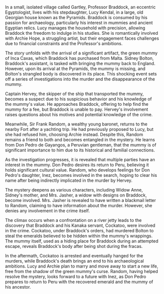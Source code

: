 In a small, isolated village called Gartley, Professor Braddock, an eccentric Egyptologist, lives with his stepdaughter, Lucy Kendal, in a large, old Georgian house known as the Pyramids. Braddock is consumed by his passion for archaeology, particularly his interest in mummies and ancient Egyptian relics. Lucy manages the household with precision, allowing Braddock the freedom to indulge in his studies. She is romantically involved with Archie Hope, a struggling artist, but their engagement faces challenges due to financial constraints and the Professor's ambitions.

The story unfolds with the arrival of a significant artifact, the green mummy of Inca Caxas, which Braddock has purchased from Malta. Sidney Bolton, Braddock's assistant, is tasked with bringing the mummy back to England. However, upon its arrival at the Pyramids, the mummy is missing, and Bolton's strangled body is discovered in its place. This shocking event sets off a series of investigations into the murder and the disappearance of the mummy.

Captain Hervey, the skipper of the ship that transported the mummy, becomes a suspect due to his suspicious behavior and his knowledge of the mummy's value. He approaches Braddock, offering to help find the mummy for a fee, but Braddock is unable to pay. Hervey's involvement raises questions about his motives and potential knowledge of the crime.

Meanwhile, Sir Frank Random, a wealthy young baronet, returns to the nearby Fort after a yachting trip. He had previously proposed to Lucy, but she had refused him, choosing Archie instead. Despite this, Random remains a friend to both and becomes entangled in the mystery. He learns from Don Pedro de Gayangos, a Peruvian gentleman, that the mummy is of significant importance to him due to its historical and familial connections.

As the investigation progresses, it is revealed that multiple parties have an interest in the mummy. Don Pedro desires its return to Peru, believing it holds significant cultural value. Random, who develops feelings for Don Pedro's daughter, Inez, becomes involved in the search, hoping to clear his name after being indirectly implicated in the murder by Hervey.

The mystery deepens as various characters, including Widow Anne, Sidney's mother, and Mrs. Jasher, a widow with designs on Braddock, become involved. Mrs. Jasher is revealed to have written a blackmail letter to Random, claiming to have information about the murder. However, she denies any involvement in the crime itself.

The climax occurs when a confrontation on a river jetty leads to the discovery that Braddock and his Kanaka servant, Cockatoo, were involved in the crime. Cockatoo, under Braddock's orders, had murdered Bolton to steal the emeralds believed to be hidden within the mummy's wrappings. The mummy itself, used as a hiding place for Braddock during an attempted escape, reveals Braddock's body after being shot during the fracas.

In the aftermath, Cockatoo is arrested and eventually hanged for the murders, while Braddock's death brings an end to his archaeological ambitions. Lucy and Archie plan to marry and move away to start a new life, free from the shadow of the green mummy's curse. Random, having helped resolve the mystery, looks forward to a future with Inez, as Don Pedro prepares to return to Peru with the recovered emerald and the mummy of his ancestor.